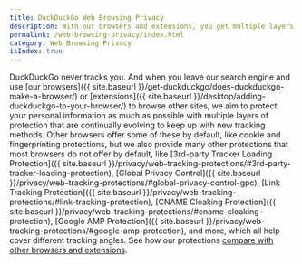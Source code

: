 ```yaml
---
title: DuckDuckGo Web Browsing Privacy
description: With our browsers and extensions, you get multiple layers of privacy protections that go above and beyond what most other browsers by default.
permalink: /web-browsing-privacy/index.html
category: Web Browsing Privacy
isIndex: true
---
```


DuckDuckGo never tracks you. And when you leave our search engine and use [our browsers]({{ site.baseurl }}/get-duckduckgo/does-duckduckgo-make-a-browser/) or [extensions]({{ site.baseurl }}/desktop/adding-duckduckgo-to-your-browser/) to browse other sites, we aim to protect your personal information as much as possible with multiple layers of protection that are continually evolving to keep up with new tracking methods. Other browsers offer some of these by default, like cookie and fingerprinting protections, but we also provide many other protections that most browsers do not offer by default, like [3rd-party Tracker Loading Protection]({{ site.baseurl }}/privacy/web-tracking-protections/#3rd-party-tracker-loading-protection), [Global Privacy Control]({{ site.baseurl }}/privacy/web-tracking-protections/#global-privacy-control-gpc), [Link Tracking Protection]({{ site.baseurl }}/privacy/web-tracking-protections/#link-tracking-protection), [CNAME Cloaking Protection]({{ site.baseurl }}/privacy/web-tracking-protections/#cname-cloaking-protection), [Google AMP Protection]({{ site.baseurl }}/privacy/web-tracking-protections/#google-amp-protection), and more, which all help cover different tracking angles. See how our protections [compare with other browsers and extensions](https://duckduckgo.com/compare-privacy).
